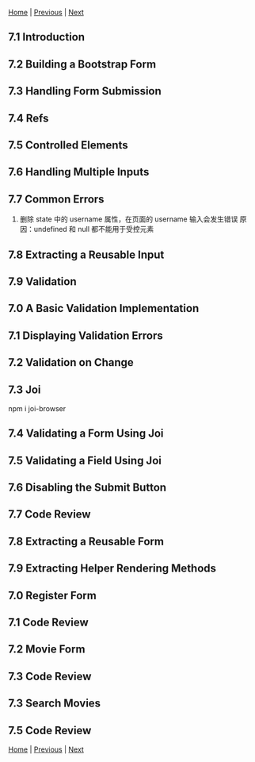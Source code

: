 [Home](../../README.md) | [Previous](../Chapter6/README.md) | [Next](../Chapter8/README.md)

## 7.1 Introduction

## 7.2 Building a Bootstrap Form

## 7.3 Handling Form Submission

## 7.4 Refs

## 7.5 Controlled Elements

## 7.6 Handling Multiple Inputs

## 7.7 Common Errors

1. 删除 state 中的 username 属性，在页面的 username 输入会发生错误
   原因：undefined 和 null 都不能用于受控元素

## 7.8 Extracting a Reusable Input

## 7.9 Validation

## 7.0 A Basic Validation Implementation

## 7.1 Displaying Validation Errors

## 7.2 Validation on Change

## 7.3 Joi

npm i joi-browser

## 7.4 Validating a Form Using Joi

## 7.5 Validating a Field Using Joi

## 7.6 Disabling the Submit Button

## 7.7 Code Review

## 7.8 Extracting a Reusable Form

## 7.9 Extracting Helper Rendering Methods

## 7.0 Register Form

## 7.1 Code Review

## 7.2 Movie Form

## 7.3 Code Review

## 7.3 Search Movies

## 7.5 Code Review

[Home](../../README.md) | [Previous](../Chapter6/README.md) | [Next](../Chapter8/README.md)

